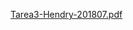 [Tarea3-Hendry-201807.pdf](https://github.com/user-attachments/files/18700486/Tarea3-Hendry-201807.pdf)
